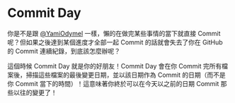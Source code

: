 # Commit Day

你是不是跟 [@YamiOdymel](https://github.com/YamiOdymel) 一樣，懶的在做完某些事情的當下就直接 Commit 呢？但如果之後達到某個進度才全部一起 Commit 的話就會失去了你在 GitHub 的 Commit 連續紀錄，到底該怎麼辦呢？

這個時候 Commit Day 就是你的好朋友！Commit Day 會在你 Commit 完所有檔案後，掃描這些檔案的最後變更日期，並以該日期作為 Commit 的日期（而不是你 Commit 當下的時間）！這意味著你終於可以在今天以之前的日期 Commit 那些以往的變更了！